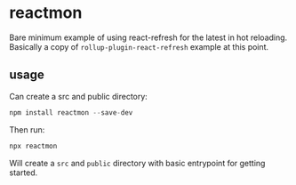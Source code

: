 # reactmon

Bare minimum example of using react-refresh for the latest in hot reloading. Basically a copy of `rollup-plugin-react-refresh` example at this point.

## usage

Can create a src and public directory:

```js
npm install reactmon --save-dev
```

Then run:

```js
npx reactmon
```

Will create a `src` and `public` directory with basic entrypoint for getting started.